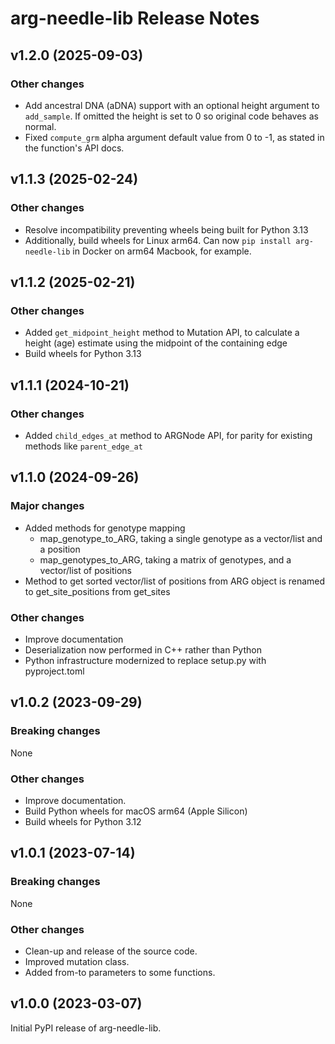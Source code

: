 # arg-needle-lib Release Notes

## v1.2.0 (2025-09-03)

### Other changes

- Add ancestral DNA (aDNA) support with an optional height argument to `add_sample`. If omitted the height is set to 0 so original code behaves as normal.
- Fixed `compute_grm` alpha argument default value from 0 to -1, as stated in the function's API docs.

## v1.1.3 (2025-02-24)

### Other changes

- Resolve incompatibility preventing wheels being built for Python 3.13
- Additionally, build wheels for Linux arm64. Can now `pip install arg-needle-lib` in Docker on arm64 Macbook, for example.

## v1.1.2 (2025-02-21)

### Other changes

- Added `get_midpoint_height` method to Mutation API, to calculate a height (age) estimate using the midpoint of the containing edge
- Build wheels for Python 3.13

## v1.1.1 (2024-10-21)

### Other changes

- Added `child_edges_at` method to ARGNode API, for parity for existing methods like `parent_edge_at`

## v1.1.0 (2024-09-26)

### Major changes

- Added methods for genotype mapping
  - map_genotype_to_ARG, taking a single genotype as a vector/list and a position
  - map_genotypes_to_ARG, taking a matrix of genotypes, and a vector/list of positions
- Method to get sorted vector/list of positions from ARG object is renamed to get_site_positions from get_sites 

### Other changes

- Improve documentation
- Deserialization now performed in C++ rather than Python
- Python infrastructure modernized to replace setup.py with pyproject.toml


## v1.0.2 (2023-09-29)

### Breaking changes

None

### Other changes

- Improve documentation.
- Build Python wheels for macOS arm64 (Apple Silicon)
- Build wheels for Python 3.12


## v1.0.1 (2023-07-14)

### Breaking changes

None

### Other changes

- Clean-up and release of the source code.
- Improved mutation class.
- Added from-to parameters to some functions.


## v1.0.0 (2023-03-07)

Initial PyPI release of arg-needle-lib.
